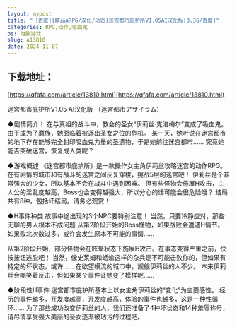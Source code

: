 ```yaml
---
layout: mypost
title: "［百度][精品ARPG/汉化/动态]迷宫都市庇护所V1.05AI汉化版[3.3G/百度]"
categories: RPG,动作,吸血鬼
os: 电脑游戏
slug: a13810
date: 2024-11-07
---
```


## 下载地址：

[https://qfafa.com/article/13810.html](https://qfafa.com/article/13810.html)

迷宫都市庇护所V1.05 AI汉化版
（迷宮都市アサイラム）
 
◆剧情简介！
在与真祖的战斗中，教会的圣女“伊莉丝·克洛梅尔”变成了吸血鬼。
由于成为了魔族，她面临着被逐出圣女之位的危机。
某一天，她听说在迷宫都市的地下存在能够完全封印吸血鬼力量的圣遗物，于是她前往迷宫都市……
究竟她能否突破迷宫，恢复成人类呢？

◆游戏概述
《迷宫都市庇护所》是一款操作女主角伊莉丝攻略迷宫的动作RPG。
在有剧情的城市和有战斗的迷宫之间反复穿梭，挑战5层的迷宫吧！
伊莉丝是个非常强大的少女，所以基本不会在战斗中遇到困难。
但有些怪物会施展H攻击，主人公的淫乱度越高，Boss也会变得越强大，所以分心的话可能会很危险哦？
结局共有8种，包括坏结局。请务必观赏！

◆H事件种类
故事中途出现的3个NPC要特别注意！
当然，只要冷静应对，那些无聊的男人根本不成问题
从第2阶段开始的Boss怪物，如果战败会遭遇H情节。
如果败北次数过多，或许会发生原本不可能的事情……

从第2阶段开始，部分怪物会在眩晕状态下施展H攻击。在事态变得严重之前，快按按钮逃脱吧！
当然，像史莱姆和蛞蝓这样的杂兵是不可能击败你的，但如果有特定的坏状态，或许……
在欲望横流的城市中，觊觎伊莉丝的人不少。
本来伊莉丝会嘲笑着反击，但如果某个事件让她变了模样呢……

◆阶段性H事件
迷宫都市庇护所基本上以女主角伊莉丝的“变化”为主要感性。
经历的事件越多，开发度越高，开发度越高，体验的事件也越多，这是一种性循环……
为了那些成功改变伊莉丝的人，我们还准备了4种坏状态和14种羞辱称号，请尽情享受强大美丽的圣女逐渐被玷污的过程吧。
